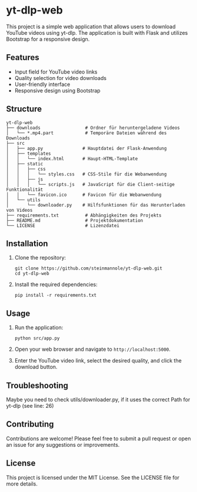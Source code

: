 # yt-dlp-web

This project is a simple web application that allows users to download YouTube videos using yt-dlp. The application is built with Flask and utilizes Bootstrap for a responsive design.

## Features

- Input field for YouTube video links
- Quality selection for video downloads
- User-friendly interface
- Responsive design using Bootstrap

## Structure

```
yt-dlp-web
├── downloads                 # Ordner für heruntergeladene Videos
│   └── *.mp4.part            # Temporäre Dateien während des Downloads
├── src
│   ├── app.py               # Hauptdatei der Flask-Anwendung
│   ├── templates
│   │   └── index.html       # Haupt-HTML-Template
│   ├── static
│   │   ├── css
│   │   │   └── styles.css   # CSS-Stile für die Webanwendung
│   │   ├── js
│   │   │   └── scripts.js   # JavaScript für die Client-seitige Funktionalität
│   │   └── favicon.ico      # Favicon für die Webanwendung
│   └── utils
│       └── downloader.py    # Hilfsfunktionen für das Herunterladen von Videos
├── requirements.txt          # Abhängigkeiten des Projekts
├── README.md                 # Projektdokumentation
└── LICENSE                   # Lizenzdatei
```

## Installation

1. Clone the repository:
   ```
   git clone https://github.com/steinmannole/yt-dlp-web.git
   cd yt-dlp-web
   ```

2. Install the required dependencies:
   ```
   pip install -r requirements.txt
   ```

## Usage

1. Run the application:
   ```
   python src/app.py
   ```

2. Open your web browser and navigate to `http://localhost:5000`.

3. Enter the YouTube video link, select the desired quality, and click the download button.

## Troubleshooting 

Maybe you need to check utils/downloader.py, if it uses the correct Path for yt-dlp (see line: 26)

## Contributing

Contributions are welcome! Please feel free to submit a pull request or open an issue for any suggestions or improvements.

## License

This project is licensed under the MIT License. See the LICENSE file for more details.